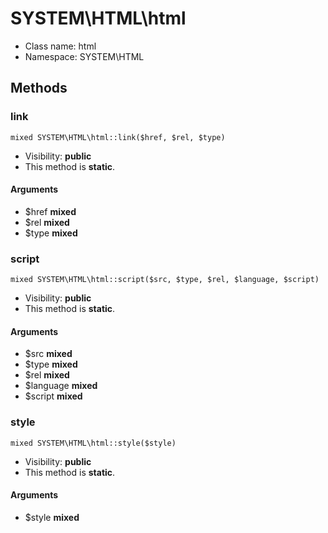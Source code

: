 SYSTEM\HTML\html
===============






* Class name: html
* Namespace: SYSTEM\HTML







Methods
-------


### link

    mixed SYSTEM\HTML\html::link($href, $rel, $type)





* Visibility: **public**
* This method is **static**.


#### Arguments
* $href **mixed**
* $rel **mixed**
* $type **mixed**



### script

    mixed SYSTEM\HTML\html::script($src, $type, $rel, $language, $script)





* Visibility: **public**
* This method is **static**.


#### Arguments
* $src **mixed**
* $type **mixed**
* $rel **mixed**
* $language **mixed**
* $script **mixed**



### style

    mixed SYSTEM\HTML\html::style($style)





* Visibility: **public**
* This method is **static**.


#### Arguments
* $style **mixed**


